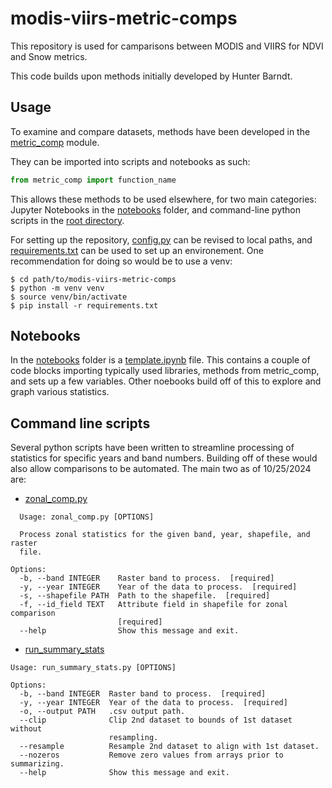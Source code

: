 # modis-viirs-metric-comps

This repository is used for camparisons between MODIS and VIIRS for NDVI and Snow metrics.

This code builds upon methods initially developed by Hunter Barndt.

## Usage

To examine and compare datasets, methods have been developed in the [metric_comp](/metric_comp) module.

They can be imported into scripts and notebooks as such:
```python
from metric_comp import function_name
```

This allows these methods to be used elsewhere, for two main categories: Jupyter Notebooks in the [notebooks](/notebooks) folder, and command-line python scripts in the [root directory](/).

For setting up the repository, [config.py](/config.py) can be revised to local paths, and [requirements.txt](/requirements.txt) can be used to set up an environement. One recommendation for doing so would be to use a venv:

```
$ cd path/to/modis-viirs-metric-comps
$ python -m venv venv
$ source venv/bin/activate
$ pip install -r requirements.txt
```

## Notebooks

In the [notebooks](/notebooks) folder is a [template.ipynb](template.ipynb) file. This contains a couple of code blocks importing typically used libraries, methods from metric_comp, and sets up a few variables. Other noebooks build off of this to explore and graph various statistics.

## Command line scripts

Several python scripts have been written to streamline processing of statistics for specific years and band numbers. Building off of these would also allow comparisons to be automated. The main two as of 10/25/2024 are:

- [zonal_comp.py](zonal_comp.py)
```
  Usage: zonal_comp.py [OPTIONS]

  Process zonal statistics for the given band, year, shapefile, and raster
  file.

Options:
  -b, --band INTEGER    Raster band to process.  [required]
  -y, --year INTEGER    Year of the data to process.  [required]
  -s, --shapefile PATH  Path to the shapefile.  [required]
  -f, --id_field TEXT   Attribute field in shapefile for zonal comparison
                        [required]
  --help                Show this message and exit.
  ```

- [run_summary_stats](run_summary_stats.py)
```
Usage: run_summary_stats.py [OPTIONS]

Options:
  -b, --band INTEGER  Raster band to process.  [required]
  -y, --year INTEGER  Year of the data to process.  [required]
  -o, --output PATH   .csv output path.
  --clip              Clip 2nd dataset to bounds of 1st dataset without
                      resampling.
  --resample          Resample 2nd dataset to align with 1st dataset.
  --nozeros           Remove zero values from arrays prior to summarizing.
  --help              Show this message and exit.
```
